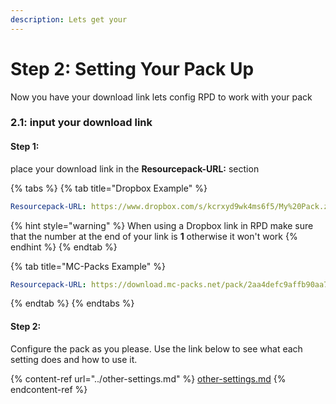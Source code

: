 ```yaml
---
description: Lets get your
---
```


# Step 2: Setting Your Pack Up

Now you have your download link lets config RPD to work with your pack

### 2.1: input your download link

#### Step 1:

place your download link in the **Resourcepack-URL:** section

{% tabs %}
{% tab title="Dropbox Example" %}
```yaml
Resourcepack-URL: https://www.dropbox.com/s/kcrxyd9wk4ms6f5/My%20Pack.zip?dl=1
```

{% hint style="warning" %}
&#x20;When using a Dropbox link in RPD make sure that the number at the end of your link is **1** otherwise it won't work
{% endhint %}
{% endtab %}

{% tab title="MC-Packs Example" %}
```yaml
Resourcepack-URL: https://download.mc-packs.net/pack/2aa4defc9affb90aa70e4413bc19b296d002d61e.zip
```
{% endtab %}
{% endtabs %}

#### Step 2:

Configure the pack as you please. Use the link below to see what each setting does and how to use it.

{% content-ref url="../other-settings.md" %}
[other-settings.md](../other-settings.md)
{% endcontent-ref %}



